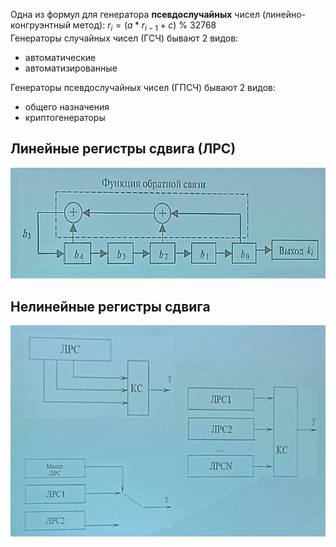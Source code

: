 Одна из формул для генератора **псевдослучайных** чисел (линейно-конгруэнтный метод): $r_i=(a*r_{i-1}+c)$ % $32768$  
Генераторы случайных чисел (ГСЧ) бывают 2 видов:
- автоматические
- автоматизированные
  
Генераторы псевдослучайных чисел (ГПСЧ) бывают 2 видов:
- общего назначения
- криптогенераторы
## Линейные регистры сдвига (ЛРС)
![Линейные регистры сдвига](../Pictures/13_01.%20Линейные%20регистры%20сдвига.png)
## Нелинейные регистры сдвига
![Нелинейные регистры сдвига](../Pictures/13_02.%20Нелинейные%20регистры%20сдвига.png)